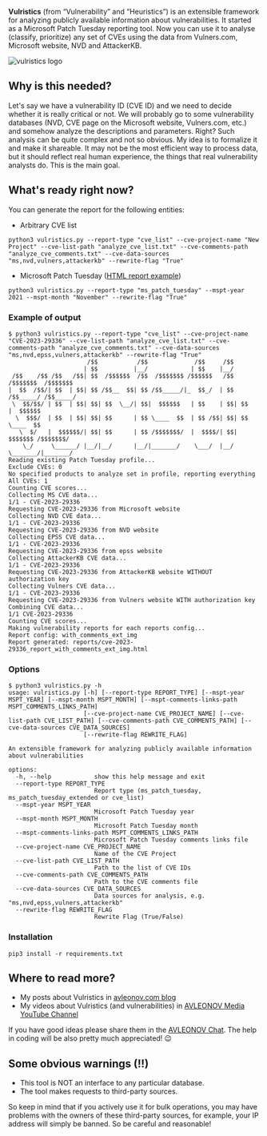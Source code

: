 **Vulristics** (from “Vulnerability” and “Heuristics”) is an extensible framework for analyzing publicly available information about vulnerabilities. It started as a Microsoft Patch Tuesday reporting tool. Now you can use it to analyse (classify, prioritize) any set of CVEs using the data from Vulners.com, Microsoft website, NVD and AttackerKB.

![vulristics logo](https://github.com/leonov-av/vulristics/blob/master/logo/vulristics_line.png)

## Why is this needed?
Let's say we have a vulnerability ID (CVE ID) and we need to decide whether it is really critical or not. We will probably go to some vulnerability databases (NVD, CVE page on the Microsoft website, Vulners.com, etc.) and somehow analyze the descriptions and parameters. Right? Such analysis can be quite complex and not so obvious. My idea is to formalize it and make it shareable. It may not be the most efficient way to process data, but it should reflect real human experience, the things that real vulnerability analysts do. This is the main goal.

## What's ready right now?
You can generate the report for the following entities:

* Arbitrary CVE list
```buildoutcfg
python3 vulristics.py --report-type "cve_list" --cve-project-name "New Project" --cve-list-path "analyze_cve_list.txt" --cve-comments-path "analyze_cve_comments.txt" --cve-data-sources "ms,nvd,vulners,attackerkb" --rewrite-flag "True"
```
* Microsoft Patch Tuesday ([HTML report example](https://avleonov.com/vulristics_reports/ms_patch_tuesday_november2021_report_with_comments_ext_img.html))
```buildoutcfg
python3 vulristics.py --report-type "ms_patch_tuesday" --mspt-year 2021 --mspt-month "November" --rewrite-flag "True"
```

### Example of output
```buildoutcfg
$ python3 vulristics.py --report-type "cve_list" --cve-project-name "CVE-2023-29336" --cve-list-path "analyze_cve_list.txt" --cve-comments-path "analyze_cve_comments.txt" --cve-data-sources "ms,nvd,epss,vulners,attackerkb" --rewrite-flag "True"
                      /$$           /$$             /$$     /$$                    
                     | $$          |__/            | $$    |__/                    
 /$$    /$$ /$$   /$$| $$  /$$$$$$  /$$  /$$$$$$$ /$$$$$$   /$$  /$$$$$$$  /$$$$$$$
|  $$  /$$/| $$  | $$| $$ /$$__  $$| $$ /$$_____/|_  $$_/  | $$ /$$_____/ /$$_____/
 \  $$/$$/ | $$  | $$| $$| $$  \__/| $$|  $$$$$$   | $$    | $$| $$      |  $$$$$$ 
  \  $$$/  | $$  | $$| $$| $$      | $$ \____  $$  | $$ /$$| $$| $$       \____  $$
   \  $/   |  $$$$$$/| $$| $$      | $$ /$$$$$$$/  |  $$$$/| $$|  $$$$$$$ /$$$$$$$/
    \_/     \______/ |__/|__/      |__/|_______/    \___/  |__/ \_______/|_______/ 
Reading existing Patch Tuesday profile...
Exclude CVEs: 0
No specified products to analyze set in profile, reporting everything
All CVEs: 1
Counting CVE scores...
Collecting MS CVE data...
1/1 - CVE-2023-29336
Requesting CVE-2023-29336 from Microsoft website
Collecting NVD CVE data...
1/1 - CVE-2023-29336
Requesting CVE-2023-29336 from NVD website
Collecting EPSS CVE data...
1/1 - CVE-2023-29336
Requesting CVE-2023-29336 from epss website
Collecting AttackerKB CVE data...
1/1 - CVE-2023-29336
Requesting CVE-2023-29336 from AttackerKB website WITHOUT authorization key
Collecting Vulners CVE data...
1/1 - CVE-2023-29336
Requesting CVE-2023-29336 from Vulners website WITH authorization key
Combining CVE data...
1/1 CVE-2023-29336
Counting CVE scores...
Making vulnerability reports for each reports config...
Report config: with_comments_ext_img
Report generated: reports/cve-2023-29336_report_with_comments_ext_img.html
```

### Options
```buildoutcfg
$ python3 vulristics.py -h
usage: vulristics.py [-h] [--report-type REPORT_TYPE] [--mspt-year MSPT_YEAR] [--mspt-month MSPT_MONTH] [--mspt-comments-links-path MSPT_COMMENTS_LINKS_PATH]
                     [--cve-project-name CVE_PROJECT_NAME] [--cve-list-path CVE_LIST_PATH] [--cve-comments-path CVE_COMMENTS_PATH] [--cve-data-sources CVE_DATA_SOURCES]
                     [--rewrite-flag REWRITE_FLAG]

An extensible framework for analyzing publicly available information about vulnerabilities

options:
  -h, --help            show this help message and exit
  --report-type REPORT_TYPE
                        Report type (ms_patch_tuesday, ms_patch_tuesday_extended or cve_list)
  --mspt-year MSPT_YEAR
                        Microsoft Patch Tuesday year
  --mspt-month MSPT_MONTH
                        Microsoft Patch Tuesday month
  --mspt-comments-links-path MSPT_COMMENTS_LINKS_PATH
                        Microsoft Patch Tuesday comments links file
  --cve-project-name CVE_PROJECT_NAME
                        Name of the CVE Project
  --cve-list-path CVE_LIST_PATH
                        Path to the list of CVE IDs
  --cve-comments-path CVE_COMMENTS_PATH
                        Path to the CVE comments file
  --cve-data-sources CVE_DATA_SOURCES
                        Data sources for analysis, e.g. "ms,nvd,epss,vulners,attackerkb"
  --rewrite-flag REWRITE_FLAG
                        Rewrite Flag (True/False)
```

### Installation
```buildoutcfg
pip3 install -r requirements.txt
```

## Where to read more?
* My posts about Vulristics in [avleonov.com blog](https://avleonov.com/category/projects/vulristics/)
* My videos about Vulristics (and vulnerabilities) in [AVLEONOV Media YouTube Channel](https://www.youtube.com/playlist?list=PL2Viq8X7eAaZVQsVG1lcFoEOUr2wRpoha)

If you have good ideas please share them in the [AVLEONOV Chat](https://t.me/avleonovchat). 
The help in coding will be also pretty much appreciated! 😉

## Some obvious warnings (!!)
* This tool is NOT an interface to any particular database.
* The tool makes requests to third-party sources.

So keep in mind that if you actively use it for bulk operations, you may have problems with the owners of these third-party sources, for example, your IP address will simply be banned. So be careful and reasonable!

